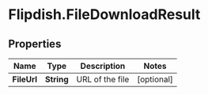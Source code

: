 # Flipdish.FileDownloadResult

## Properties

Name | Type | Description | Notes
------------ | ------------- | ------------- | -------------
**FileUrl** | **String** | URL of the file | [optional] 


